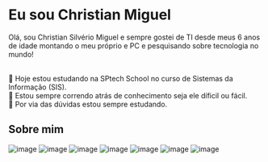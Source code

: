 <h1> Eu sou Christian Miguel </h1> 
Olá, sou Christian Silvério Miguel e sempre gostei de TI desde meus 6 anos de idade montando o meu próprio e PC e pesquisando sobre tecnologia no mundo!<br><br>

🔭 Hoje estou estudando na SPtech School no curso de Sistemas da Informação (SIS).<br>
🌱 Estou sempre correndo atrás de conhecimento seja ele díficil ou fácil.<br>
💬 Por via das dúvidas estou sempre estudando.

<h2> Sobre mim </h2>

![image](https://github.com/ChrisMiguel/ChrisMiguel/assets/126487944/c9b788a4-6e76-4d83-9ab9-6347a265391e) ![image](https://github.com/ChrisMiguel/ChrisMiguel/assets/126487944/05a4e524-54f6-4610-a3c0-1c19d665af77) ![image](https://github.com/ChrisMiguel/ChrisMiguel/assets/126487944/132ab340-336f-4a61-8754-0a0b5b4c8ab2) ![image](https://github.com/ChrisMiguel/ChrisMiguel/assets/126487944/6b95e272-dce2-4755-842b-0a1c2016f05e) ![image](https://github.com/ChrisMiguel/ChrisMiguel/assets/126487944/52e59a4c-bece-4b58-bd9a-289cbf0fa862) ![image](https://github.com/ChrisMiguel/ChrisMiguel/assets/126487944/154a5930-89ce-4202-b958-0c06c16b5296) ![image](https://github.com/ChrisMiguel/ChrisMiguel/assets/126487944/552d9ff8-f333-49f8-a1f5-561ae29f0c7a)






